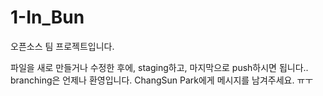 # 1-In_Bun
오픈소스 팀 프로젝트입니다.

파일을 새로 만들거나 수정한 후에, staging하고, 마지막으로 push하시면 됩니다..
branching은 언제나 환영입니다. ChangSun Park에게 메시지를 남겨주세요.
ㅠㅜ